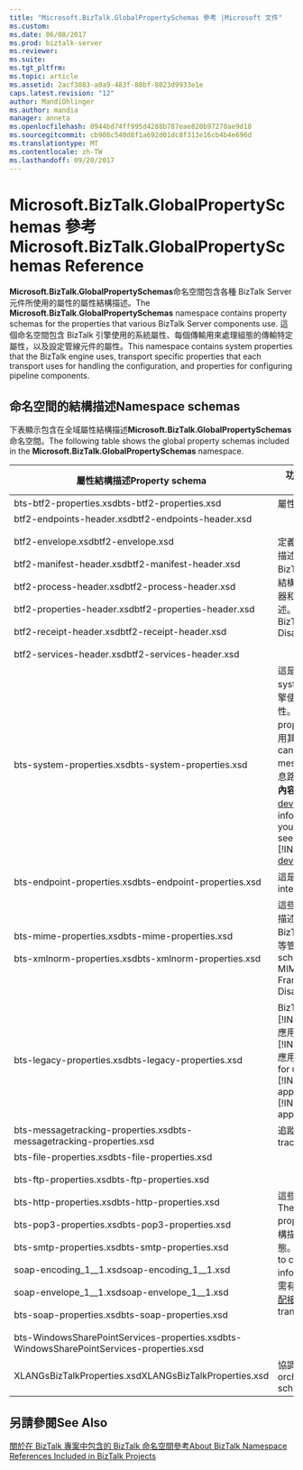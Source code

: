 ```yaml
---
title: "Microsoft.BizTalk.GlobalPropertySchemas 參考 |Microsoft 文件"
ms.custom: 
ms.date: 06/08/2017
ms.prod: biztalk-server
ms.reviewer: 
ms.suite: 
ms.tgt_pltfrm: 
ms.topic: article
ms.assetid: 2acf3083-a0a9-483f-88bf-8023d9933e1e
caps.latest.revision: "12"
author: MandiOhlinger
ms.author: mandia
manager: anneta
ms.openlocfilehash: 0944bd74ff995d4288b787eae820b97270ae9d18
ms.sourcegitcommit: cb908c540d8f1a692d01dc8f313e16cb4b4e696d
ms.translationtype: MT
ms.contentlocale: zh-TW
ms.lasthandoff: 09/20/2017
---
```

# <a name="microsoftbiztalkglobalpropertyschemas-reference"></a><span data-ttu-id="c130f-102">Microsoft.BizTalk.GlobalPropertySchemas 參考</span><span class="sxs-lookup"><span data-stu-id="c130f-102">Microsoft.BizTalk.GlobalPropertySchemas Reference</span></span>
<span data-ttu-id="c130f-103">**Microsoft.BizTalk.GlobalPropertySchemas**命名空間包含各種 BizTalk Server 元件所使用的屬性的屬性結構描述。</span><span class="sxs-lookup"><span data-stu-id="c130f-103">The **Microsoft.BizTalk.GlobalPropertySchemas** namespace contains property schemas for the properties that various BizTalk Server components use.</span></span> <span data-ttu-id="c130f-104">這個命名空間包含 BizTalk 引擎使用的系統屬性、每個傳輸用來處理組態的傳輸特定屬性，以及設定管線元件的屬性。</span><span class="sxs-lookup"><span data-stu-id="c130f-104">This namespace contains system properties that the BizTalk engine uses, transport specific properties that each transport uses for handling the configuration, and properties for configuring pipeline components.</span></span>  

## <a name="namespace-schemas"></a><span data-ttu-id="c130f-105">命名空間的結構描述</span><span class="sxs-lookup"><span data-stu-id="c130f-105">Namespace schemas</span></span>  

 <span data-ttu-id="c130f-106">下表顯示包含在全域屬性結構描述**Microsoft.BizTalk.GlobalPropertySchemas**命名空間。</span><span class="sxs-lookup"><span data-stu-id="c130f-106">The following table shows the global property schemas included in the **Microsoft.BizTalk.GlobalPropertySchemas** namespace.</span></span>  
  
|<span data-ttu-id="c130f-107">屬性結構描述</span><span class="sxs-lookup"><span data-stu-id="c130f-107">Property schema</span></span>|<span data-ttu-id="c130f-108">功能範圍和描述</span><span class="sxs-lookup"><span data-stu-id="c130f-108">Feature area and description</span></span>|  
|---------------------|----------------------------------|  
|<span data-ttu-id="c130f-109">bts-btf2-properties.xsd</span><span class="sxs-lookup"><span data-stu-id="c130f-109">bts-btf2-properties.xsd</span></span>|<span data-ttu-id="c130f-110">屬性結構描述。</span><span class="sxs-lookup"><span data-stu-id="c130f-110">Property schema.</span></span>|  
|<span data-ttu-id="c130f-111">btf2-endpoints-header.xsd</span><span class="sxs-lookup"><span data-stu-id="c130f-111">btf2-endpoints-header.xsd</span></span><br /><br /> <span data-ttu-id="c130f-112">btf2-envelope.xsd</span><span class="sxs-lookup"><span data-stu-id="c130f-112">btf2-envelope.xsd</span></span><br /><br /> <span data-ttu-id="c130f-113">btf2-manifest-header.xsd</span><span class="sxs-lookup"><span data-stu-id="c130f-113">btf2-manifest-header.xsd</span></span><br /><br /> <span data-ttu-id="c130f-114">btf2-process-header.xsd</span><span class="sxs-lookup"><span data-stu-id="c130f-114">btf2-process-header.xsd</span></span><br /><br /> <span data-ttu-id="c130f-115">btf2-properties-header.xsd</span><span class="sxs-lookup"><span data-stu-id="c130f-115">btf2-properties-header.xsd</span></span><br /><br /> <span data-ttu-id="c130f-116">btf2-receipt-header.xsd</span><span class="sxs-lookup"><span data-stu-id="c130f-116">btf2-receipt-header.xsd</span></span><br /><br /> <span data-ttu-id="c130f-117">btf2-services-header.xsd</span><span class="sxs-lookup"><span data-stu-id="c130f-117">btf2-services-header.xsd</span></span>|<span data-ttu-id="c130f-118">定義 BizTalk Framework 建構的結構描述。</span><span class="sxs-lookup"><span data-stu-id="c130f-118">Schemas that define the BizTalk Framework constructs.</span></span> <span data-ttu-id="c130f-119">這些結構描述是 BizTalk Framework 組合器和解譯器管線元件的特定結構描述。</span><span class="sxs-lookup"><span data-stu-id="c130f-119">These schemas are specific to BizTalk Framework Assembler and Disassembler pipeline components.</span></span>|  
|<span data-ttu-id="c130f-120">bts-system-properties.xsd</span><span class="sxs-lookup"><span data-stu-id="c130f-120">bts-system-properties.xsd</span></span>|<span data-ttu-id="c130f-121">這是系統屬性結構描述。</span><span class="sxs-lookup"><span data-stu-id="c130f-121">This is a system property schema.</span></span> <span data-ttu-id="c130f-122">BizTalk 引擎使用這個結構描述中的大部分屬性。</span><span class="sxs-lookup"><span data-stu-id="c130f-122">The BizTalk engine uses most properties in this schema.</span></span> <span data-ttu-id="c130f-123">您可以使用其中一些屬性來進行訊息路由。</span><span class="sxs-lookup"><span data-stu-id="c130f-123">You can use some properties for message routing.</span></span> <span data-ttu-id="c130f-124">如需有關可用於訊息路由屬性的詳細資訊，請參閱**訊息內容屬性** [!INCLUDE[ui-guidance-developers-reference](../includes/ui-guidance-developers-reference.md)]。</span><span class="sxs-lookup"><span data-stu-id="c130f-124">For more information on the properties that you can use for message routing, see **Message Context Properties** [!INCLUDE[ui-guidance-developers-reference](../includes/ui-guidance-developers-reference.md)].</span></span>|  
|<span data-ttu-id="c130f-125">bts-endpoint-properties.xsd</span><span class="sxs-lookup"><span data-stu-id="c130f-125">bts-endpoint-properties.xsd</span></span>|<span data-ttu-id="c130f-126">這是內部屬性結構描述。</span><span class="sxs-lookup"><span data-stu-id="c130f-126">This is an internal property schema.</span></span>|  
|<span data-ttu-id="c130f-127">bts-mime-properties.xsd</span><span class="sxs-lookup"><span data-stu-id="c130f-127">bts-mime-properties.xsd</span></span><br /><br /> <span data-ttu-id="c130f-128">bts-xmlnorm-properties.xsd</span><span class="sxs-lookup"><span data-stu-id="c130f-128">bts-xmlnorm-properties.xsd</span></span>|<span data-ttu-id="c130f-129">這些是用於下列管線元件的屬性結構描述：MIME、XML、一般檔案和 BizTalk Framework 組合器和解譯器等管線元件。</span><span class="sxs-lookup"><span data-stu-id="c130f-129">These are property schemas for pipeline components: MIME, XML, Flat File, and BizTalk Framework Assembler and Disassembler pipeline components.</span></span>|  
|<span data-ttu-id="c130f-130">bts-legacy-properties.xsd</span><span class="sxs-lookup"><span data-stu-id="c130f-130">bts-legacy-properties.xsd</span></span>|<span data-ttu-id="c130f-131">BizTalk 可使用此結構描述將 [!INCLUDE[btsBizTalkServer2002](../includes/btsbiztalkserver2002-md.md)] 應用程式升級為 [!INCLUDE[btsBizTalkServer2006r3](../includes/btsbiztalkserver2006r3-md.md)] 應用程式。</span><span class="sxs-lookup"><span data-stu-id="c130f-131">BizTalk uses this schema for upgrading [!INCLUDE[btsBizTalkServer2002](../includes/btsbiztalkserver2002-md.md)] applications to [!INCLUDE[btsBizTalkServer2006r3](../includes/btsbiztalkserver2006r3-md.md)] applications.</span></span>|  
|<span data-ttu-id="c130f-132">bts-messagetracking-properties.xsd</span><span class="sxs-lookup"><span data-stu-id="c130f-132">bts-messagetracking-properties.xsd</span></span>|<span data-ttu-id="c130f-133">追蹤引擎使用這個結構描述。</span><span class="sxs-lookup"><span data-stu-id="c130f-133">The tracking engine uses this schema.</span></span>|  
|<span data-ttu-id="c130f-134">bts-file-properties.xsd</span><span class="sxs-lookup"><span data-stu-id="c130f-134">bts-file-properties.xsd</span></span><br /><br /> <span data-ttu-id="c130f-135">bts-ftp-properties.xsd</span><span class="sxs-lookup"><span data-stu-id="c130f-135">bts-ftp-properties.xsd</span></span><br /><br /> <span data-ttu-id="c130f-136">bts-http-properties.xsd</span><span class="sxs-lookup"><span data-stu-id="c130f-136">bts-http-properties.xsd</span></span><br /><br /> <span data-ttu-id="c130f-137">bts-pop3-properties.xsd</span><span class="sxs-lookup"><span data-stu-id="c130f-137">bts-pop3-properties.xsd</span></span><br /><br /> <span data-ttu-id="c130f-138">bts-smtp-properties.xsd</span><span class="sxs-lookup"><span data-stu-id="c130f-138">bts-smtp-properties.xsd</span></span><br /><br /> <span data-ttu-id="c130f-139">soap-encoding_1__1.xsd</span><span class="sxs-lookup"><span data-stu-id="c130f-139">soap-encoding_1__1.xsd</span></span><br /><br /> <span data-ttu-id="c130f-140">soap-envelope_1__1.xsd</span><span class="sxs-lookup"><span data-stu-id="c130f-140">soap-envelope_1__1.xsd</span></span><br /><br /> <span data-ttu-id="c130f-141">bts-soap-properties.xsd</span><span class="sxs-lookup"><span data-stu-id="c130f-141">bts-soap-properties.xsd</span></span><br /><br /> <span data-ttu-id="c130f-142">bts-WindowsSharePointServices-properties.xsd</span><span class="sxs-lookup"><span data-stu-id="c130f-142">bts-WindowsSharePointServices-properties.xsd</span></span>|<span data-ttu-id="c130f-143">這些是傳輸專用的屬性結構描述。</span><span class="sxs-lookup"><span data-stu-id="c130f-143">These are transport-specific property schemas.</span></span> <span data-ttu-id="c130f-144">傳輸使用這些結構描述來傳送特定的傳輸資訊和組態。</span><span class="sxs-lookup"><span data-stu-id="c130f-144">Transports use these schemas to carry specific transport information and configurations.</span></span> <span data-ttu-id="c130f-145">如需有關傳輸的詳細資訊，請參閱[使用配接器](../core/using-adapters.md)。</span><span class="sxs-lookup"><span data-stu-id="c130f-145">For more information on transports, see [Using Adapters](../core/using-adapters.md).</span></span>|  
|<span data-ttu-id="c130f-146">XLANGsBizTalkProperties.xsd</span><span class="sxs-lookup"><span data-stu-id="c130f-146">XLANGsBizTalkProperties.xsd</span></span>|<span data-ttu-id="c130f-147">協調流程引擎使用這個結構描述。</span><span class="sxs-lookup"><span data-stu-id="c130f-147">The orchestration engine uses this schema.</span></span>|  
  
## <a name="see-also"></a><span data-ttu-id="c130f-148">另請參閱</span><span class="sxs-lookup"><span data-stu-id="c130f-148">See Also</span></span>  
 [<span data-ttu-id="c130f-149">關於在 BizTalk 專案中包含的 BizTalk 命名空間參考</span><span class="sxs-lookup"><span data-stu-id="c130f-149">About BizTalk Namespace References Included in BizTalk Projects</span></span>](../core/about-biztalk-namespace-references-included-in-biztalk-projects.md)
